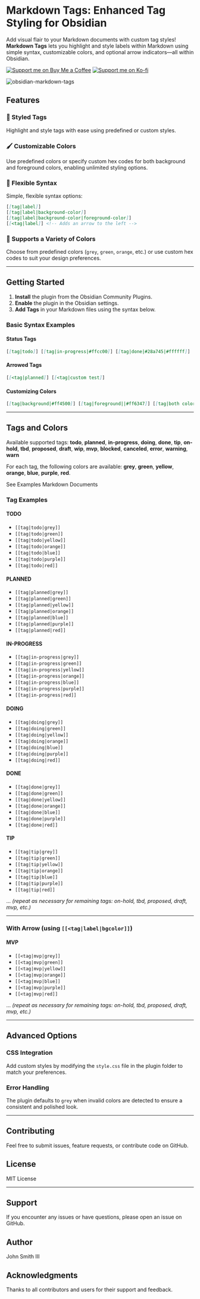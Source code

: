 # Markdown Tags: Enhanced Tag Styling for Obsidian

Add visual flair to your Markdown documents with custom tag styles! **Markdown Tags** lets you highlight and style labels within Markdown using simple syntax, customizable colors, and optional arrow indicators—all within Obsidian.

[![Support me on Buy Me a Coffee](https://img.shields.io/badge/Support%20me-Buy%20Me%20a%20Coffee-orange?style=for-the-badge&logo=buy-me-a-coffee)](https://buymeacoffee.com/binarynoir)
[![Support me on Ko-fi](https://img.shields.io/badge/Support%20me-Ko--fi-blue?style=for-the-badge&logo=ko-fi)](https://ko-fi.com/binarynoir)

![obsidian-markdown-tags](./screenshot.png)

## Features

### 🎨 Styled Tags

Highlight and style tags with ease using predefined or custom styles.

### 🖌️ Customizable Colors

Use predefined colors or specify custom hex codes for both background and foreground colors, enabling unlimited styling options.

### 📄 Flexible Syntax

Simple, flexible syntax options:

```markdown
[[tag|label]]
[[tag|label|background-color]]
[[tag|label|background-color|foreground-color]]
[[<tag|label]] <!-- Adds an arrow to the left -->
```

### 🌈 Supports a Variety of Colors

Choose from predefined colors (`grey`, `green`, `orange`, etc.) or use custom hex codes to suit your design preferences.

---

## Getting Started

1. **Install** the plugin from the Obsidian Community Plugins.
2. **Enable** the plugin in the Obsidian settings.
3. **Add Tags** in your Markdown files using the syntax below.

### Basic Syntax Examples

#### Status Tags

```markdown
[[tag|todo]] [[tag|in-progress|#ffcc00]] [[tag|done|#28a745|#ffffff]]
```

#### Arrowed Tags

```markdown
[[<tag|planned]] [[<tag|custom test]]
```

#### Customizing Colors

```markdown
[[tag|background|#ff4500]] [[tag|foreground||#ff6347]] [[tag|both colors|#32cd32|#ffffff]]
```

---

## Tags and Colors

Available supported tags: **todo**, **planned**, **in-progress**, **doing**, **done**, **tip**,
**on-hold**, **tbd**, **proposed**, **draft**, **wip**, **mvp**,
**blocked**, **canceled**, **error**, **warning**, **warn**

For each tag, the following colors are available: **grey**, **green**, **yellow**, **orange**, **blue**, **purple**, **red**.

See Examples Markdown Documents

### Tag Examples

#### TODO

- `[[tag|todo|grey]]`
- `[[tag|todo|green]]`
- `[[tag|todo|yellow]]`
- `[[tag|todo|orange]]`
- `[[tag|todo|blue]]`
- `[[tag|todo|purple]]`
- `[[tag|todo|red]]`

#### PLANNED

- `[[tag|planned|grey]]`
- `[[tag|planned|green]]`
- `[[tag|planned|yellow]]`
- `[[tag|planned|orange]]`
- `[[tag|planned|blue]]`
- `[[tag|planned|purple]]`
- `[[tag|planned|red]]`

#### IN-PROGRESS

- `[[tag|in-progress|grey]]`
- `[[tag|in-progress|green]]`
- `[[tag|in-progress|yellow]]`
- `[[tag|in-progress|orange]]`
- `[[tag|in-progress|blue]]`
- `[[tag|in-progress|purple]]`
- `[[tag|in-progress|red]]`

#### DOING

- `[[tag|doing|grey]]`
- `[[tag|doing|green]]`
- `[[tag|doing|yellow]]`
- `[[tag|doing|orange]]`
- `[[tag|doing|blue]]`
- `[[tag|doing|purple]]`
- `[[tag|doing|red]]`

#### DONE

- `[[tag|done|grey]]`
- `[[tag|done|green]]`
- `[[tag|done|yellow]]`
- `[[tag|done|orange]]`
- `[[tag|done|blue]]`
- `[[tag|done|purple]]`
- `[[tag|done|red]]`

#### TIP

- `[[tag|tip|grey]]`
- `[[tag|tip|green]]`
- `[[tag|tip|yellow]]`
- `[[tag|tip|orange]]`
- `[[tag|tip|blue]]`
- `[[tag|tip|purple]]`
- `[[tag|tip|red]]`

... _(repeat as necessary for remaining tags: on-hold, tbd, proposed, draft, mvp, etc.)_

---

### With Arrow (using `[[<tag|label|bgcolor]]`)

#### MVP

- `[[<tag|mvp|grey]]`
- `[[<tag|mvp|green]]`
- `[[<tag|mvp|yellow]]`
- `[[<tag|mvp|orange]]`
- `[[<tag|mvp|blue]]`
- `[[<tag|mvp|purple]]`
- `[[<tag|mvp|red]]`

... _(repeat as necessary for remaining tags: on-hold, tbd, proposed, draft, mvp, etc.)_

---

## Advanced Options

### CSS Integration

Add custom styles by modifying the `style.css` file in the plugin folder to match your preferences.

### Error Handling

The plugin defaults to `grey` when invalid colors are detected to ensure a consistent and polished look.

---

## Contributing

Feel free to submit issues, feature requests, or contribute code on GitHub.

## License

MIT License

---

## Support

If you encounter any issues or have questions, please open an issue on GitHub.

## Author

John Smith III

## Acknowledgments

Thanks to all contributors and users for their support and feedback.
